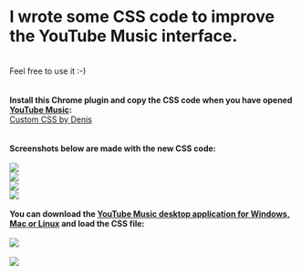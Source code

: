 # I wrote some CSS code to improve the YouTube Music interface.
<br>
Feel free to use it :-)
<br>
<br>
<br>
<b>Install this Chrome plugin and copy the CSS code when you have opened <a href="[https://music.youtube.com)">YouTube Music</a>:</b>
<br>
<a href="https://chromewebstore.google.com/detail/custom-css-by-denis/cemphncflepgmgfhcdegkbkekifodacd" target="_blank">Custom CSS by Denis</a>
<br>
<br>
<br>
<b>Screenshots below are made with the new CSS code:</b>
<br>
<br>
<img src="https://github.com/wootje/youtube-music-css-file-for-better-interface/blob/master/Screenshots%202024-12-06/1.png?raw=true"></img>
<br>
<img src="https://github.com/wootje/youtube-music-css-file-for-better-interface/blob/master/Screenshots%202024-12-06/2.png?raw=true"></img>
<br>
<img src="https://github.com/wootje/youtube-music-css-file-for-better-interface/blob/master/Screenshots%202024-12-06/3.png?raw=true"></img>
<br>
<img src="https://github.com/wootje/youtube-music-css-file-for-better-interface/blob/master/Screenshots%202024-12-06/4.png?raw=true"></img>
<br>
<br>
<b>You can download the <a href="https://github.com/th-ch/youtube-music/releases" target="_blank">YouTube Music desktop application for Windows, Mac or Linux</a> and load the CSS file:</b>
<br>
<br>
<img src="https://github.com/wootje/youtube-music-css-file-for-better-interface/blob/master/Screenshots%202024-12-06/5.png?raw=true"></img>
<br>
<br>
<img src="https://img.shields.io/github/downloads/wootje/youtube-music-css-file-for-better-interface/total.svg"></img>
